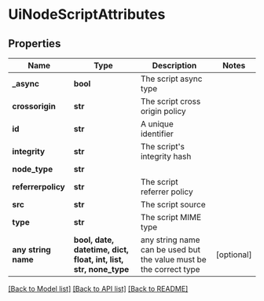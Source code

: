 # UiNodeScriptAttributes


## Properties
Name | Type | Description | Notes
------------ | ------------- | ------------- | -------------
**_async** | **bool** | The script async type | 
**crossorigin** | **str** | The script cross origin policy | 
**id** | **str** | A unique identifier | 
**integrity** | **str** | The script&#39;s integrity hash | 
**node_type** | **str** |  | 
**referrerpolicy** | **str** | The script referrer policy | 
**src** | **str** | The script source | 
**type** | **str** | The script MIME type | 
**any string name** | **bool, date, datetime, dict, float, int, list, str, none_type** | any string name can be used but the value must be the correct type | [optional]

[[Back to Model list]](../README.md#documentation-for-models) [[Back to API list]](../README.md#documentation-for-api-endpoints) [[Back to README]](../README.md)


